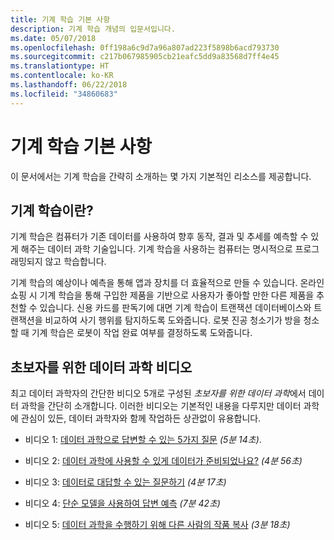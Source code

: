 ```yaml
---
title: 기계 학습 기본 사항
description: 기계 학습 개념의 입문서입니다.
ms.date: 05/07/2018
ms.openlocfilehash: 0ff198a6c9d7a96a807ad223f5898b6acd793730
ms.sourcegitcommit: c217b067985905cb21eafc5dd9a83568d7ff4e45
ms.translationtype: HT
ms.contentlocale: ko-KR
ms.lasthandoff: 06/22/2018
ms.locfileid: "34860683"
---
```

# <a name="machine-learning-basics"></a>기계 학습 기본 사항

이 문서에서는 기계 학습을 간략히 소개하는 몇 가지 기본적인 리소스를 제공합니다.

## <a name="what-is-machine-learning"></a>기계 학습이란?

기계 학습은 컴퓨터가 기존 데이터를 사용하여 향후 동작, 결과 및 추세를 예측할 수 있게 해주는 데이터 과학 기술입니다. 기계 학습을 사용하는 컴퓨터는 명시적으로 프로그래밍되지 않고 학습합니다.

기계 학습의 예상이나 예측을 통해 앱과 장치를 더 효율적으로 만들 수 있습니다. 온라인 쇼핑 시 기계 학습을 통해 구입한 제품을 기반으로 사용자가 좋아할 만한 다른 제품을 추천할 수 있습니다. 신용 카드를 판독기에 대면 기계 학습이 트랜잭션 데이터베이스와 트랜잭션을 비교하여 사기 행위를 탐지하도록 도와줍니다. 로봇 진공 청소기가 방을 청소할 때 기계 학습은 로봇이 작업 완료 여부를 결정하도록 도와줍니다.

## <a name="data-science-for-beginners-videos"></a>초보자를 위한 데이터 과학 비디오

최고 데이터 과학자의 간단한 비디오 5개로 구성된 *초보자를 위한 데이터 과학*에서 데이터 과학을 간단히 소개합니다. 이러한 비디오는 기본적인 내용을 다루지만 데이터 과학에 관심이 있든, 데이터 과학자와 함께 작업하든 상관없이 유용합니다.

* 비디오 1: [데이터 과학으로 답변할 수 있는 5가지 질문](https://docs.microsoft.com/azure/machine-learning/studio/data-science-for-beginners-the-5-questions-data-science-answers) *(5분 14초)*.

* 비디오 2: [데이터 과학에 사용할 수 있게 데이터가 준비되었나요?](https://docs.microsoft.com/azure/machine-learning/studio/data-science-for-beginners-is-your-data-ready-for-data-science) *(4분 56초)*

* 비디오 3: [데이터로 대답할 수 있는 질문하기](https://docs.microsoft.com/azure/machine-learning/studio/data-science-for-beginners-ask-a-question-you-can-answer-with-data) *(4분 17초)*

* 비디오 4: [단순 모델을 사용하여 답변 예측](https://docs.microsoft.com/azure/machine-learning/studio/data-science-for-beginners-predict-an-answer-with-a-simple-model) *(7분 42초)*

* 비디오 5: [데이터 과학을 수행하기 위해 다른 사람의 작품 복사](https://docs.microsoft.com/azure/machine-learning/studio/data-science-for-beginners-copy-other-peoples-work-to-do-data-science) *(3분 18초)*
